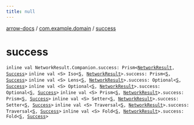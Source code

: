 ```yaml
---
title: null
---
```


[arrow-docs](../index.html) / [com.example.domain](index.html) / [success](./success.html)

# success

`inline val NetworkResult.Companion.success: Prism<`[`NetworkResult`](-network-result.html)`, `[`Success`](-success/index.html)`>`
`inline val <S> Iso<`[`S`](success.html#S)`, `[`NetworkResult`](-network-result.html)`>.success: Prism<`[`S`](success.html#S)`, `[`Success`](-success/index.html)`>`
`inline val <S> Lens<`[`S`](success.html#S)`, `[`NetworkResult`](-network-result.html)`>.success: Optional<`[`S`](success.html#S)`, `[`Success`](-success/index.html)`>`
`inline val <S> Optional<`[`S`](success.html#S)`, `[`NetworkResult`](-network-result.html)`>.success: Optional<`[`S`](success.html#S)`, `[`Success`](-success/index.html)`>`
`inline val <S> Prism<`[`S`](success.html#S)`, `[`NetworkResult`](-network-result.html)`>.success: Prism<`[`S`](success.html#S)`, `[`Success`](-success/index.html)`>`
`inline val <S> Setter<`[`S`](success.html#S)`, `[`NetworkResult`](-network-result.html)`>.success: Setter<`[`S`](success.html#S)`, `[`Success`](-success/index.html)`>`
`inline val <S> Traversal<`[`S`](success.html#S)`, `[`NetworkResult`](-network-result.html)`>.success: Traversal<`[`S`](success.html#S)`, `[`Success`](-success/index.html)`>`
`inline val <S> Fold<`[`S`](success.html#S)`, `[`NetworkResult`](-network-result.html)`>.success: Fold<`[`S`](success.html#S)`, `[`Success`](-success/index.html)`>`